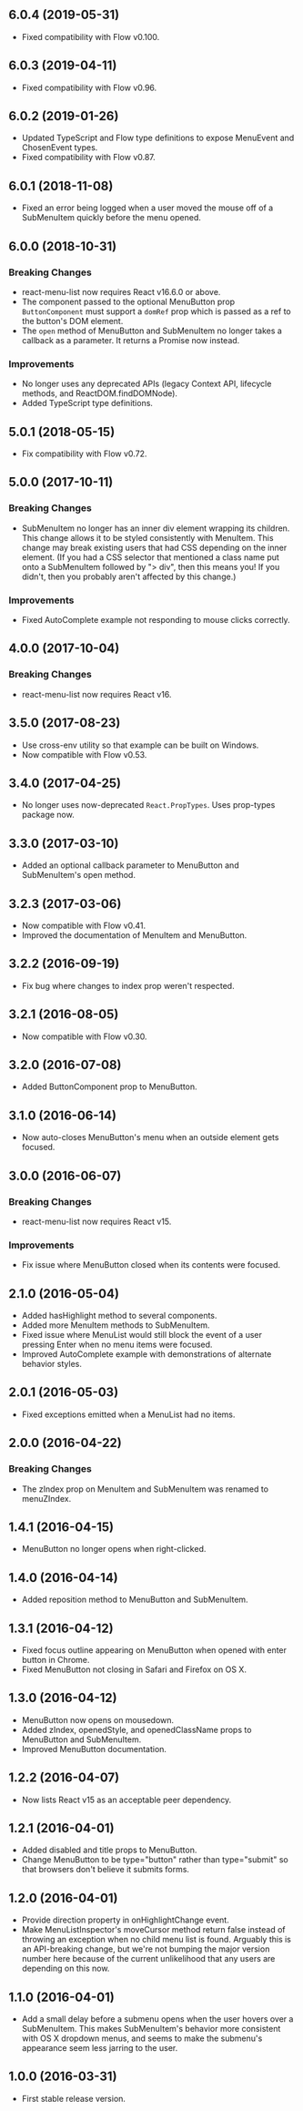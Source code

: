 ## 6.0.4 (2019-05-31)

* Fixed compatibility with Flow v0.100.

## 6.0.3 (2019-04-11)

* Fixed compatibility with Flow v0.96.

## 6.0.2 (2019-01-26)

* Updated TypeScript and Flow type definitions to expose MenuEvent and ChosenEvent types.
* Fixed compatibility with Flow v0.87.

## 6.0.1 (2018-11-08)

* Fixed an error being logged when a user moved the mouse off of a SubMenuItem quickly before the menu opened.

## 6.0.0 (2018-10-31)

### Breaking Changes
* react-menu-list now requires React v16.6.0 or above.
* The component passed to the optional MenuButton prop `ButtonComponent` must support a `domRef` prop which is passed as a ref to the button's DOM element.
* The `open` method of MenuButton and SubMenuItem no longer takes a callback as a parameter. It returns a Promise now instead.

### Improvements
* No longer uses any deprecated APIs (legacy Context API, lifecycle methods,
  and ReactDOM.findDOMNode).
* Added TypeScript type definitions.

## 5.0.1 (2018-05-15)

* Fix compatibility with Flow v0.72.

## 5.0.0 (2017-10-11)

### Breaking Changes
* SubMenuItem no longer has an inner div element wrapping its children. This change allows it to be styled consistently with MenuItem. This change may break existing users that had CSS depending on the inner element. (If you had a CSS selector that mentioned a class name put onto a SubMenuItem followed by "> div", then this means you! If you didn't, then you probably aren't affected by this change.)

### Improvements
* Fixed AutoComplete example not responding to mouse clicks correctly.

## 4.0.0 (2017-10-04)

### Breaking Changes
* react-menu-list now requires React v16.

## 3.5.0 (2017-08-23)

* Use cross-env utility so that example can be built on Windows.
* Now compatible with Flow v0.53.

## 3.4.0 (2017-04-25)

* No longer uses now-deprecated `React.PropTypes`. Uses prop-types package now.

## 3.3.0 (2017-03-10)

* Added an optional callback parameter to MenuButton and SubMenuItem's open method.

## 3.2.3 (2017-03-06)

* Now compatible with Flow v0.41.
* Improved the documentation of MenuItem and MenuButton.

## 3.2.2 (2016-09-19)

* Fix bug where changes to index prop weren't respected.

## 3.2.1 (2016-08-05)

* Now compatible with Flow v0.30.

## 3.2.0 (2016-07-08)

* Added ButtonComponent prop to MenuButton.

## 3.1.0 (2016-06-14)

* Now auto-closes MenuButton's menu when an outside element gets focused.

## 3.0.0 (2016-06-07)

### Breaking Changes
* react-menu-list now requires React v15.

### Improvements
* Fix issue where MenuButton closed when its contents were focused.

## 2.1.0 (2016-05-04)

* Added hasHighlight method to several components.
* Added more MenuItem methods to SubMenuItem.
* Fixed issue where MenuList would still block the event of a user pressing Enter when no menu items were focused.
* Improved AutoComplete example with demonstrations of alternate behavior styles.

## 2.0.1 (2016-05-03)

* Fixed exceptions emitted when a MenuList had no items.

## 2.0.0 (2016-04-22)

### Breaking Changes
* The zIndex prop on MenuItem and SubMenuItem was renamed to menuZIndex.

## 1.4.1 (2016-04-15)

* MenuButton no longer opens when right-clicked.

## 1.4.0 (2016-04-14)

* Added reposition method to MenuButton and SubMenuItem.

## 1.3.1 (2016-04-12)

* Fixed focus outline appearing on MenuButton when opened with enter button in Chrome.
* Fixed MenuButton not closing in Safari and Firefox on OS X.

## 1.3.0 (2016-04-12)

* MenuButton now opens on mousedown.
* Added zIndex, openedStyle, and openedClassName props to MenuButton and SubMenuItem.
* Improved MenuButton documentation.

## 1.2.2 (2016-04-07)

* Now lists React v15 as an acceptable peer dependency.

## 1.2.1 (2016-04-01)

* Added disabled and title props to MenuButton.
* Change MenuButton to be type="button" rather than type="submit" so that browsers don't believe it submits forms.

## 1.2.0 (2016-04-01)

* Provide direction property in onHighlightChange event.
* Make MenuListInspector's moveCursor method return false instead of throwing an exception when no child menu list is found. Arguably this is an API-breaking change, but we're not bumping the major version number here because of the current unlikelihood that any users are depending on this now.

## 1.1.0 (2016-04-01)

* Add a small delay before a submenu opens when the user hovers over a SubMenuItem. This makes SubMenuItem's behavior more consistent with OS X dropdown menus, and seems to make the submenu's appearance seem less jarring to the user.

## 1.0.0 (2016-03-31)

* First stable release version.
